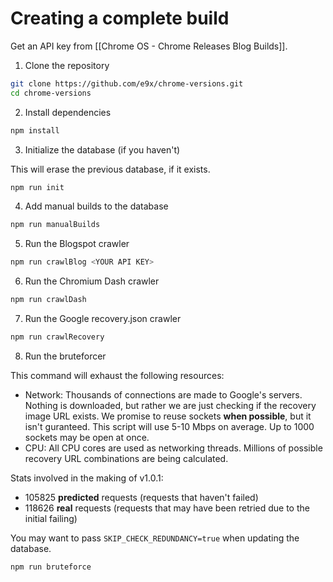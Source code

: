 # Creating a complete build

Get an API key from [[Chrome OS - Chrome Releases Blog Builds]].

1. Clone the repository

```sh
git clone https://github.com/e9x/chrome-versions.git
cd chrome-versions
```

2. Install dependencies

```sh
npm install
```

3. Initialize the database (if you haven't)

This will erase the previous database, if it exists.

```sh
npm run init
```

4. Add manual builds to the database

```sh
npm run manualBuilds
```

5. Run the Blogspot crawler

```sh
npm run crawlBlog <YOUR API KEY>
```

6. Run the Chromium Dash crawler

```sh
npm run crawlDash
```

7. Run the Google recovery.json crawler

```sh
npm run crawlRecovery
```

8. Run the bruteforcer

This command will exhaust the following resources:

- Network: Thousands of connections are made to Google's servers. Nothing is downloaded, but rather we are just checking if the recovery image URL exists. We promise to reuse sockets **when possible**, but it isn't guranteed. This script will use 5-10 Mbps on average. Up to 1000 sockets may be open at once.
- CPU: All CPU cores are used as networking threads. Millions of possible recovery URL combinations are being calculated.

Stats involved in the making of v1.0.1:

- 105825 **predicted** requests (requests that haven't failed)
- 118626 **real** requests (requests that may have been retried due to the initial failing)

You may want to pass `SKIP_CHECK_REDUNDANCY=true` when updating the database.

```sh
npm run bruteforce
```
